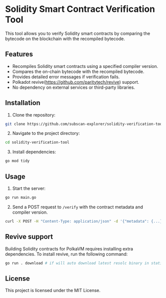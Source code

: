 # Solidity Smart Contract Verification Tool

This tool allows you to verify Solidity smart contracts by comparing the bytecode on the blockchain with the recompiled
bytecode.

## Features

- Recompiles Solidity smart contracts using a specified compiler version.
- Compares the on-chain bytecode with the recompiled bytecode.
- Provides detailed error messages if verification fails.
- Polkadot revive(https://github.com/paritytech/revive) support.
- No dependency on external services or third-party libraries.

## Installation

1. Clone the repository:
```sh
git clone https://github.com/subscan-explorer/solidity-verification-tool.git
```

2. Navigate to the project directory:

```sh
cd solidity-verification-tool
```

3. Install dependencies:

```sh
go mod tidy
```

## Usage

1. Start the server:

```sh
go run main.go
```

2. Send a POST request to `/verify` with the contract metadata and compiler version.

```sh
curl -X POST -H "Content-Type: application/json" -d '{"metadata": {...}, "compilerVersion": "v0.8.26+commit.8a97fa7a","chain":46,"address":"xxxx"}' http://localhost:8081/verify
```

## Revive support

Building Solidity contracts for PolkaVM requires installing extra dependencies. To install revive, run the following command:

```sh
go run . download # if will auto download latest resolc binary in static folder
```

## License

This project is licensed under the MIT License.
